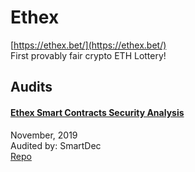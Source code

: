 
# Ethex
  
[https://ethex.bet/](https://ethex.bet/)<br>
First provably fair crypto ETH Lottery!


## Audits



#### [Ethex Smart Contracts Security Analysis](https://blog.smartdec.net/ethex-smart-contracts-security-analysis-104cf067fd02)

November, 2019<br>
Audited by: SmartDec<br>
[Repo](https://github.com/ethex-bet/ethex-contracts)
      

  



